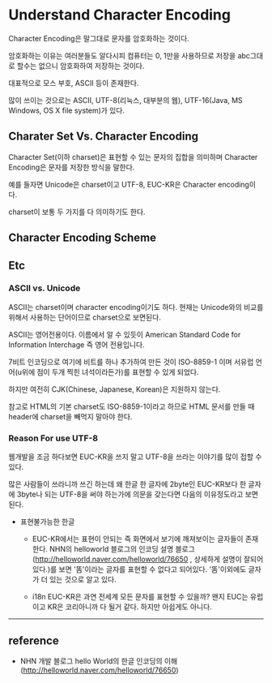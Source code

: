 # Understand Character Encoding
Character Encoding은 말그대로 문자를 암호화하는 것이다. 

암호화하는 이유는 여러분들도 알다시피 컴퓨터는 0, 1만을 사용하므로 저장을 abc그대로 할수는 없으니 암호화하여 저장하는 것이다. 

대표적으로 모스 부호, ASCII 등이 존재한다. 

많이 쓰이는 것으로는 ASCII, UTF-8(리눅스, 대부분의 웹), UTF-16(Java, MS Windows, OS X file system)가 있다.

## Charater Set Vs. Character Encoding 
Character Set(이하 charset)은 표현할 수 있는 문자의 집합을 의미하며 Character Encoding은 문자를 저장한 방식을 말한다. 

예를 들자면 Unicode은 charset이고 UTF-8, EUC-KR은 Character encoding이다.

charset이 보통 두 가지를 다 의미하기도 한다. 

## Character Encoding Scheme


## Etc
### ASCII vs. Unicode
ASCII는 charset이며 character encoding이기도 하다. 현재는 Unicode와의 비교를 위해서 사용하는 단어이므로 charset으로 보면된다.

ASCII는 영어전용이다. 이름에서 알 수 있듯이 American Standard Code for Information Interchage 즉 영어 전용입니다. 

7비트 인코딩으로 여기에 비트를 하나 추가하여 만든 것이 ISO-8859-1 이며 서유럽 언어(u위에 점이 두개 찍힌 녀석이라든가)를 표현할 수 있게 되었다.

하지만 여전히 CJK(Chinese, Japanese, Korean)은 지원하지 않는다.  

참고로 HTML의 기본 charset도 ISO-8859-1이라고 하므로 HTML 문서를 만들 때 header에 charset을 빼먹지 말아야 한다.


### Reason For use UTF-8 

웹개발을 조금 하다보면 EUC-KR을 쓰지 말고 UTF-8을 쓰라는 이야기를 많이 접할 수 있다. 

많은 사람들이 쓰라니까 쓰긴 하는데 왜 한글 한 글자에 2byte인 EUC-KR보다 한 글자에 3byte나 되는 UTF-8을 써야 하는가에 의문을 갖는다면 다음의 이유정도라고 보면 된다.

- 표현불가능한 한글
  - EUC-KR에서는 표현이 안되는 즉 화면에서 보기에 깨져보이는 글자들이 존재한다. 
  NHN의 helloworld 블로그의 인코딩 설명 블로그(http://helloworld.naver.com/helloworld/76650 , 상세하게 설명이 잘되어있다.)를 보면 '똠'이라는 글자를 표현할 수 없다고 되어있다.
  '똠'이외에도 글자가 더 있는 것으로 알고 있다.

  - i18n 
  EUC-KR은 과연 전세계 모든 문자를 표현할 수 있을까? 왠지 EUC는 유럽이고 KR은 코리아니까 다 될거 같다. 
  하지만 아쉽게도 아니다.

-----------------------

## reference

- NHN 개발 블로그 hello World의 한글 인코딩의 이해 (http://helloworld.naver.com/helloworld/76650)
